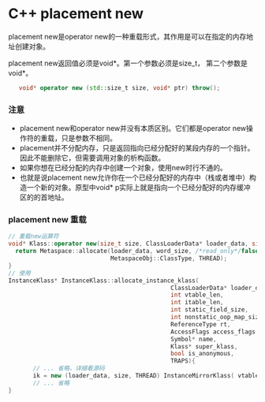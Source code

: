 # C++ placement new
placement new是operator new的一种重载形式，其作用是可以在指定的内存地址创建对象。

placement new返回值必须是void*。第一个参数必须是size_t， 第二个参数是void*。
```C++
   void* operator new (std::size_t size, void* ptr) throw();
```

### 注意
+ placement new和operator new并没有本质区别。它们都是operator new操作符的重载，只是参数不相同。
+ placement并不分配内存，只是返回指向已经分配好的某段内存的一个指针。因此不能删除它，但需要调用对象的析构函数。
+ 如果你想在已经分配的内存中创建一个对象，使用new时行不通的。
+ 也就是说placement new允许你在一个已经分配好的内存中（栈或者堆中）构造一个新的对象。原型中void* p实际上就是指向一个已经分配好的内存缓冲区的的首地址。

### placement new 重载
```C++
// 重载new运算符
void* Klass::operator new(size_t size, ClassLoaderData* loader_data, size_t word_size, TRAPS) throw() {
  return Metaspace::allocate(loader_data, word_size, /*read_only*/false,
                             MetaspaceObj::ClassType, THREAD);
}
// 使用
InstanceKlass* InstanceKlass::allocate_instance_klass(
                                              ClassLoaderData* loader_data,
                                              int vtable_len,
                                              int itable_len,
                                              int static_field_size,
                                              int nonstatic_oop_map_size,
                                              ReferenceType rt,
                                              AccessFlags access_flags,
                                              Symbol* name,
                                              Klass* super_klass,
                                              bool is_anonymous,
                                              TRAPS){
       // ... 省略，详细看源码
       ik = new (loader_data, size, THREAD) InstanceMirrorKlass( vtable_len, itable_len, static_field_size, nonstatic_oop_map_size, rt,access_flags, is_anonymous);
       // ... 省略
}
```